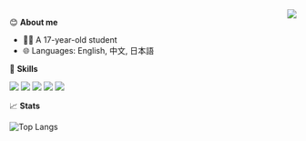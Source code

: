 <a href="#">
  <img align="right" src="https://github-readme-stats.vercel.app/api?username=LukasHe0908&show_icons=true&include_all_commits=false" />
</a>

😊 **About me**

- 👨‍🎓 A 17-year-old student
- 🌐 Languages: English, 中文, 日本語

🎄 **Skills**

![](https://img.shields.io/badge/-Node.js-5FA04E?style=flat-square&logo=Node.js&logoColor=fff)
![](https://img.shields.io/badge/-React-4fb1cc?style=flat-square&logo=React&logoColor=fff)
![](https://img.shields.io/badge/-Python-3776AB?style=flat-square&logo=Python&logoColor=fff)
![](https://img.shields.io/badge/-Docker-2496ED?style=flat-square&logo=Docker&logoColor=fff)
![](https://img.shields.io/badge/-Linux-cfa21e?style=flat-square&logo=Linux&logoColor=fff)

📈 **Stats**

![Top Langs](https://github-readme-stats.vercel.app/api/top-langs/?username=LukasHe0908&layout=compact)
